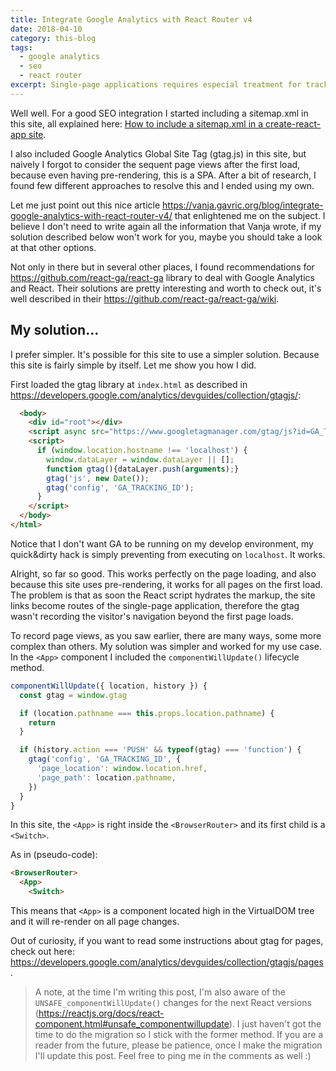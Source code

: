 ```yaml
---
title: Integrate Google Analytics with React Router v4
date: 2018-04-10
category: this-blog
tags:
  - google analytics
  - seo
  - react router
excerpt: Single-page applications requires especial treatment for tracking statistics on each page view.
---
```


Well well. For a good SEO integration I started including a sitemap.xml in this site, all explained here: [How to include a sitemap.xml in a create-react-app site](https://bernardodiasdacruz.com/2018/03/16/how-to-include-a-sitemap-in-a-create-react-app-site).

I also included Google Analytics Global Site Tag (gtag.js) in this site, but naively I forgot to consider the sequent page views after the first load, because even having pre-rendering, this is a SPA. After a bit of research, I found few different approaches to resolve this and I ended using my own.

Let me just point out this nice article https://vanja.gavric.org/blog/integrate-google-analytics-with-react-router-v4/ that enlightened me on the subject. I believe I don't need to write again all the information that Vanja wrote, if my solution described below won't work for you, maybe you should take a look at that other options.

Not only in there but in several other places, I found recommendations for https://github.com/react-ga/react-ga library to deal with Google Analytics and React. Their solutions are pretty interesting and worth to check out, it's well described in their https://github.com/react-ga/react-ga/wiki.

## My solution...

I prefer simpler. It's possible for this site to use a simpler solution. Because this site is fairly simple by itself. Let me show you how I did.

First loaded the gtag library at `index.html` as described in https://developers.google.com/analytics/devguides/collection/gtagjs/:

```html
  <body>
    <div id="root"></div>
    <script async src="https://www.googletagmanager.com/gtag/js?id=GA_TRACKING_ID"></script>
    <script>
      if (window.location.hostname !== 'localhost') {
        window.dataLayer = window.dataLayer || [];
        function gtag(){dataLayer.push(arguments);}
        gtag('js', new Date());
        gtag('config', 'GA_TRACKING_ID');
      }
    </script>
  </body>
</html>
```

Notice that I don't want GA to be running on my develop environment, my quick&dirty hack is simply preventing from executing on `localhost`. It works.

Alright, so far so good. This works perfectly on the page loading, and also because this site uses pre-rendering, it works for all pages on the first load. The problem is that as soon the React script hydrates the markup, the site links become routes of the single-page application, therefore the gtag wasn't recording the visitor's navigation beyond the first page loads.

To record page views, as you saw earlier, there are many ways, some more complex than others. My solution was simpler and worked for my use case. In the `<App>` component I included the `componentWillUpdate()` lifecycle method.

```js
componentWillUpdate({ location, history }) {
  const gtag = window.gtag

  if (location.pathname === this.props.location.pathname) {
    return
  }

  if (history.action === 'PUSH' && typeof(gtag) === 'function') {
    gtag('config', 'GA_TRACKING_ID', {
      'page_location': window.location.href,
      'page_path': location.pathname,
    })
  }
}
```

In this site, the `<App>` is right inside the `<BrowserRouter>` and its first child is a `<Switch>`.

As in (pseudo-code):

```html
<BrowserRouter>
  <App>
    <Switch>
```

This means that `<App>` is a component located high in the VirtualDOM tree and it will re-render on all page changes.

Out of curiosity, if you want to read some instructions about gtag for pages, check out here: https://developers.google.com/analytics/devguides/collection/gtagjs/pages.

> A note, at the time I'm writing this post, I'm also aware of the `UNSAFE_componentWillUpdate()` changes for the next React versions (https://reactjs.org/docs/react-component.html#unsafe_componentwillupdate). I just haven't got the time to do the migration so I stick with the former method. If you are a reader from the future, please be patience, once I make the migration I'll update this post. Feel free to ping me in the comments as well :)
